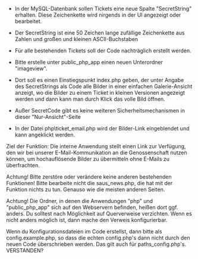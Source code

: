- In der MySQL-Datenbank sollen Tickets eine neue Spalte "SecretString" erhalten. Diese Zeichenkette wird nirgends in der UI angezeigt oder bearbeitet.
- Der SecretString ist eine 50 Zeichen lange zufällige Zeichenkette aus Zahlen und großen und kleinen ASCII-Buchstaben
- Für alle bestehenden Tickets soll der Code nachträglich erstellt werden.

- Bitte erstelle unter public_php_app einen neuen Unterordner "imageview".
- Dort soll es einen Einstiegspunkt index.php geben, der unter Angabe des SecretStrings als Code alle Bilder in einer einfachen Galerie-Ansicht anzeigt, wo die Bilder zu einem Ticket in kleinen Versionen angezeigt werden und dann kann man durch Klick das volle Bild öffnen.
- Außer SecretCode gibt es keine weiteren Sicherheitsmechanismen in dieser "Nur-Ansicht"-Seite


- In der Datei php\ticket_email.php wird der Bilder-Link eingeblendet und kann angeklickt werden.

Ziel der Funktion: 
Die interne Anwendung stellt einen Link zur Verfügung, den wir bei unserer E-Mail-Kommunikation an die Genossenschaft nutzen können, um hochauflösende Bilder zu übermitteln ohne E-Mails zu überfrachten.

Achtung!
Bitte zerstöre oder verändere keine anderen bestehenden Funktionen!
Bitte bearbeite nicht die saus_news.php, die hat mit der Funktion nichts zu tun. Genauso wie die meisten anderen Seiten.

Achtung!
Die Ordner, in denen die Anwendungen "php" und "public_php_app" sich auf den Webservern befinden, heißen dort ggf. anders. Du solltest nach Möglichkeit auf Querverweise verzichten. Wenn es nicht anders möglich ist, dann mache den Verweis konfigurierbar.

Wenn du Konfigurationsdateien im Code erstellst, dann bitte als config.example.php, so dass die echten config.php's dann nicht durch den neuen Code überschrieben werden. Das gilt auch für paths_config.php's. VERSTANDEN?